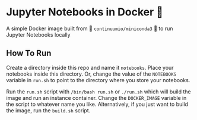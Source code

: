 # Jupyter Notebooks in Docker 🐳

A simple Docker image built from 🐍 `continuumio/miniconda3` 🐍 to run Jupyter Notebooks locally

## How To Run

Create a directory inside this repo and name it `notebooks`. Place your notebooks inside this directory. Or, change the value of the `NOTEBOOKS` variable in `run.sh` to point to the directory where you store your notebooks.

Run the `run.sh` script with `/bin/bash run.sh` or `./run.sh` which will build the image and run an instance container. Change the `DOCKER_IMAGE` variable in the script to whatever name you like. Alternatively, if you just want to build the image, run the `build.sh` script.
